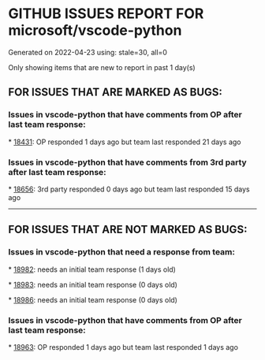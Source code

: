 
# GITHUB ISSUES REPORT FOR microsoft/vscode-python


Generated on 2022-04-23 using: stale=30, all=0


Only showing items that are new to report in past 1 day(s)


## FOR ISSUES THAT ARE MARKED AS BUGS:


### Issues in vscode-python that have comments from OP after last team response:


\* [18431](https://github.com/microsoft/vscode-python/issues/18431 "Pytest discovery is broken"): OP responded 1 days ago but team last responded 21 days ago

### Issues in vscode-python that have comments from 3rd party after last team response:


\* [18656](https://github.com/microsoft/vscode-python/issues/18656 "Pytest discovery stuck in Output panel"): 3rd party responded 0 days ago but team last responded 15 days ago

---

## FOR ISSUES THAT ARE NOT MARKED AS BUGS:


### Issues in vscode-python that need a response from team:


\* [18982](https://github.com/microsoft/vscode-python/issues/18982 "pythonindet.newlineindent not found"): needs an initial team response (1 days old)

\* [18983](https://github.com/microsoft/vscode-python/issues/18983 "Align mypy tooltip with underlying expression"): needs an initial team response (0 days old)

\* [18986](https://github.com/microsoft/vscode-python/issues/18986 "unable to select virtual environment"): needs an initial team response (0 days old)

### Issues in vscode-python that have comments from OP after last team response:


\* [18963](https://github.com/microsoft/vscode-python/issues/18963 "Make configuration error message when debugging Python tests more helpful"): OP responded 1 days ago but team last responded 1 days ago
